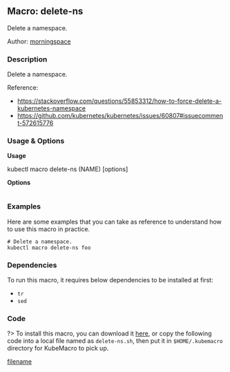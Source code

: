 ## Macro: delete-ns

Delete a namespace.

Author: [morningspace](https://github.com/morningspace/)

<!-- tabs:start -->

### **Description**


Delete a namespace.

Reference:
- https://stackoverflow.com/questions/55853312/how-to-force-delete-a-kubernetes-namespace
- https://github.com/kubernetes/kubernetes/issues/60807#issuecomment-572615776



### **Usage & Options**

**Usage**

kubectl macro delete-ns (NAME) [options]

**Options**

```

```

### **Examples**

Here are some examples that you can take as reference to understand how to use this macro in practice.
```shell
# Delete a namespace.
kubectl macro delete-ns foo

```

### **Dependencies**

To run this macro, it requires below dependencies to be installed at first:

* `tr`
* `sed`

### **Code**

?> To install this macro, you can download it [here](bin/delete-ns.sh ':ignore delete-ns'), or copy the following code into a local file named as `delete-ns.sh`, then put it in `$HOME/.kubemacro` directory for KubeMacro to pick up.

[filename](../bin/delete-ns.sh ':include :type=code shell')

<!-- tabs:end -->
